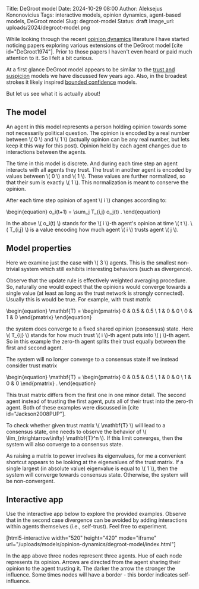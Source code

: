 Title: DeGroot model
Date: 2024-10-29 08:00
Author: Aleksejus Kononovicius
Tags: interactive models, opinion dynamics, agent-based models, DeGroot model
Slug: degroot-model
Status: draft
Image_url: uploads/2024/degroot-model.png

While looking through the recent [opinion dynamics](/tag/opinion-dynamics/)
literature I have started noticing papers exploring various extensions of
the DeGroot model [cite id="DeGroot1974"]. Prior to those papers I haven't
even heard or paid much attention to it. So I felt a bit curious.

At a first glance DeGroot model appears to be similar to the [trust and
suspicion](/tag/trust-and-suspicion/) models we have discussed few years
ago. Also, in the broadest strokes it likely inspired [bounded
confidence](/tag/bounded-confidence/) models.

But let us see what it is actually about!
<!--more-->

## The model

An agent in this model represents a person holding opinion towards some not
necessarily political question. The opinion is encoded by a real number
between \\\( 0 \\\) and \\\( 1 \\\) (actually opinion can be any real
number, but lets keep it this way for this post). Opinion held by each agent
changes due to interactions between the agents.

The time in this model is discrete. And during each time step an agent
interacts with all agents they trust. The trust in another agent is encoded
by values between \\\( 0 \\\) and \\\( 1 \\\). These values are further
normalized, so that their sum is exactly \\\( 1 \\\). This normalization is
meant to conserve the opinion.

After each time step opinion of agent \\\( i \\\) changes according to:

\begin{equation}
    o\_i(t+1) = \sum\_j T\_{i,j} o\_j(t) .
\end{equation}

In the above \\\( o\_i(t) \\\) stands for the \\\( i \\\)-th agent's opinion
at time \\\( t \\\). \\\( T\_{i,j} \\\) is a value encoding how much agent
\\\( i \\\) trusts agent \\\( j \\\).

## Model properties

Here we examine just the case with \\\( 3 \\\) agents. This is the smallest
non-trivial system which still exhibits interesting behaviors (such as
divergence).

Observe that the update rule is effectively weighted averaging procedure.
So, naturally one would expect that the opinions would converge towards a
single value (at least as long as the trust network is strongly connected).
Usually this is would be true. For example, with trust matrix

\begin{equation}
    \mathbf{T} = \begin{pmatrix}
            0 & 0.5 & 0.5 \\
            1 & 0 & 0 \\
            0 & 1 & 0
        \end{pmatrix} 
\end{equation}

the system does converge to a fixed shared opinion (consensus) state. Here
\\\( T_{ij} \\\) stands for how much trust \\\( i \\\)-th agent puts into
\\\( j \\\)-th agent. So in this example the zero-th agent splits their
trust equally between the first and second agent.

The system will no longer converge to a consensus state if we instead
consider trust matrix

\begin{equation}
    \mathbf{T} = \begin{pmatrix}
            0 & 0.5 & 0.5 \\
            1 & 0 & 0 \\
            1 & 0 & 0
        \end{pmatrix} .
\end{equation}

This trust matrix differs from the first one in one minor detail. The second
agent instead of trusting the first agent, puts all of their trust into the
zero-th agent. Both of these examples were discussed in [cite
id="Jackson2008PUP"].

To check whether given trust matrix \\\( \mathbf{T} \\\) will lead to
a consensus state, one needs to observe the behavior of \\\(
\lim_{n\rightarrow\infty} \mathbf{T}^n \\\). If this limit converges, then
the system will also converge to a consensus state.

As raising a matrix to power involves its eigenvalues, for me a convenient
shortcut appears to be looking at the eigenvalues of the trust matrix. If a
single largest (in absolute value) eigenvalue is equal to \\\( 1 \\\), then
the system will converge towards consensus state. Otherwise, the system will
be non-convergent.

## Interactive app

Use the interactive app below to explore the provided examples. Observe that
in the second case divergence can be avoided by adding interactions within
agents themselves (i.e., self-trust). Feel free to experiment.

[html5-interactive width="520" height="420" mode="iframe"
url="/uploads/models/opinion-dynamics/degroot-model/index.html"]

In the app above three nodes represent three agents. Hue of each node
represents its opinion. Arrows are directed from the agent sharing their
opinion to the agent trusting it. The darker the arrow the stronger the
influence. Some times nodes will have a border - this border indicates
self-influence.
